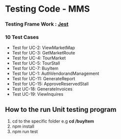 # Testing Code - MMS
### Testing Frame Work : [Jest](https://jestjs.io/docs/getting-started)

### 10 Test Cases
- Test for UC-2: ViewMarketMap
- Test for UC-3: GetMarketRoute
- Test for UC-4: TourMarket
- Test for  UC-5: TourStall
- Test for UC-7: BuyItem
- Test for UC-1: AuthVendorandManagement
- Test for UC-11: GenerateReport
- Test for UC-15: ApproveReservedStall
- Test UC-18: GenerateInvoices
- Test UC-19: ViewInquires

## How to the run Unit testing program
1. cd to the specific folder e.g **cd /buyItem**
2. npm install
3. npm run test
